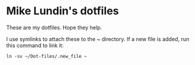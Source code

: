 # Mike Lundin's dotfiles

These are my dotfiles. Hope they help.

I use symlinks to attach these to the ~ directory. If a new file is added, run this command to link it:

```
ln -sv ~/Dot-files/.new_file ~
```
